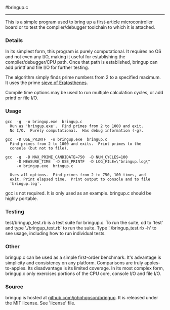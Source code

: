 #bringup.c
- - - - - - - -
This is a simple program used to bring up a first-article microcontroller
board or to test the compiler/debugger toolchain to which it is attached.


### Details
In its simplest form, this program is purely computational.  It requires no
OS and not even any I/O, making it useful for establishing the
compiler/debugger/CPU path.  Once that path is established, bringup can add
printf and file I/O for further testing.

The algorithm simply finds prime numbers from 2 to a specified maximum.  It
uses the prime [sieve of Eratosthenes](http://en.wikipedia.org/wiki/Sieve_of_eratosthenes).

Compile time options may be used to run multiple calculation cycles, or add
printf or file I/O.


### Usage

    gcc  -g  -o bringup.exe  bringup.c
      Run as 'bringup.exe'.  Find primes from 2 to 1000 and exit.
      No I/O.  Purely computational.  Has debug information (-g).

    gcc  -D USE_PRINTF  -o bringup.exe  bringup.c
      Find primes from 2 to 1000 and exits.  Print primes to the
      console (but not to file).

    gcc  -g  -D MAX_PRIME_CANDIDATE=750  -D NUM_CYCLES=100
         -D MEASURE_TIME  -D USE_PRINTF  -D LOG_FILE=\"bringup.log\"
         -o bringup.exe  bringup.c

      Uses all options.  Find primes from 2 to 750, 100 times, and
      exit. Print elapsed time.  Print output to console and to file
      'bringup.log'.

gcc is not required.  It is only used as an example.  bringup.c should be
highly portable.

### Testing
test/bringup_test.rb is a test suite for bringup.c.  To run the suite, cd to
'test' and type './bringup_test.rb' to run the suite.  Type
'./bringup_test.rb -h' to see usage, including how to run individual tests.


### Other
bringup.c can be used as a simple first-order benchmark.  It's advantage is
simplicity and consistency on any platform.  Comparisons are truly 
apples-to-apples.  Its disadvantage is its limited coverage.  In its most 
complex form, bringup.c only exercises portions of the CPU core, console 
I/O and file I/O.


### Source
bringup is hosted at [github.com/johnhopson/bringup](http://github.com/johnhopson/bringup).
It is released under the MIT license.  See 'license' file.

